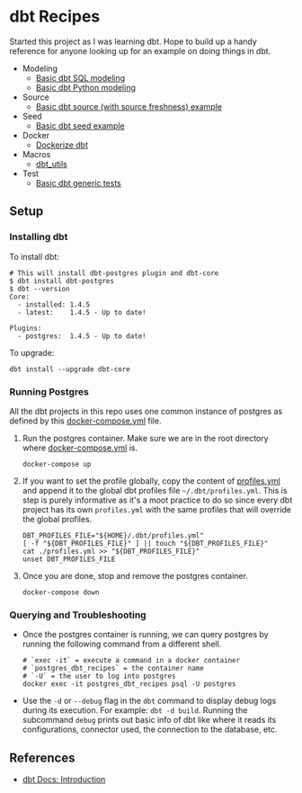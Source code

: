 # dbt Recipes

Started this project as I was learning dbt. Hope to build up a handy reference for anyone looking up for an example on doing things in dbt.

* Modeling
  * [Basic dbt SQL modeling](modeling/sql)
  * [Basic dbt Python modeling](modeling/python)
* Source
  * [Basic dbt source (with source freshness) example](source/basic)
* Seed
  * [Basic dbt seed example](seed/basic)
* Docker
  * [Dockerize dbt](docker)
* Macros
  * [dbt_utils](macros/dbt_utils)
* Test
  * [Basic dbt generic tests](test/basic)

## Setup

### Installing dbt

To install dbt:

```shell
# This will install dbt-postgres plugin and dbt-core
$ dbt install dbt-postgres
$ dbt --version
Core:
  - installed: 1.4.5
  - latest:    1.4.5 - Up to date!

Plugins:
  - postgres:  1.4.5 - Up to date!
```

To upgrade:

```shell
dbt install --upgrade dbt-core
```

### Running Postgres

All the dbt projects in this repo uses one common instance of postgres as defined by this [docker-compose.yml](docker-compose.yml) file.

1. Run the postgres container. Make sure we are in the root directory where [docker-compose.yml](docker-compose.yml) is.

   ```shell
   docker-compose up
   ```

1. If you want to set the profile globally, copy the content of [profiles.yml](modeling/sql/profiles.yml) and append it to the global dbt profiles file `~/.dbt/profiles.yml`. This is step is purely informative as it's a moot practice to do so since every dbt project has its own `profiles.yml` with the same profiles that will override the global profiles.  

   ```shell
   DBT_PROFILES_FILE="${HOME}/.dbt/profiles.yml"
   [ -f "${DBT_PROFILES_FILE}" ] || touch "${DBT_PROFILES_FILE}"
   cat ./profiles.yml >> "${DBT_PROFILES_FILE}"
   unset DBT_PROFILES_FILE  
   ```

1. Once you are done, stop and remove the postgres container.

   ```shell
   docker-compose down
   ```

### Querying and Troubleshooting

* Once the postgres container is running, we can query postgres by running the following command from a different shell.

   ```shell
   # `exec -it` = execute a command in a docker container
   # `postgres_dbt_recipes` = the container name 
   # `-U` = the user to log into postgres
   docker exec -it postgres_dbt_recipes psql -U postgres
   ```

* Use the `-d` or `--debug` flag in the `dbt` command to display debug logs during its execution. For example: `dbt -d build`. Running the subcommand `debug` prints out basic info of dbt like where it reads its configurations, connector used, the connection to the database, etc.

## References

* [dbt Docs: Introduction](https://docs.getdbt.com/docs/introduction)

